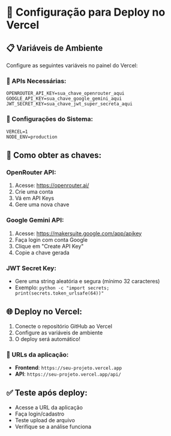# 🚀 Configuração para Deploy no Vercel

## 📋 Variáveis de Ambiente

Configure as seguintes variáveis no painel do Vercel:

### 🔑 APIs Necessárias:
```
OPENROUTER_API_KEY=sua_chave_openrouter_aqui
GOOGLE_API_KEY=sua_chave_google_gemini_aqui
JWT_SECRET_KEY=sua_chave_jwt_super_secreta_aqui
```

### 🔧 Configurações do Sistema:
```
VERCEL=1
NODE_ENV=production
```

## 📝 Como obter as chaves:

### OpenRouter API:
1. Acesse: https://openrouter.ai/
2. Crie uma conta
3. Vá em API Keys
4. Gere uma nova chave

### Google Gemini API:
1. Acesse: https://makersuite.google.com/app/apikey
2. Faça login com conta Google
3. Clique em "Create API Key"
4. Copie a chave gerada

### JWT Secret Key:
- Gere uma string aleatória e segura (mínimo 32 caracteres)
- Exemplo: `python -c "import secrets; print(secrets.token_urlsafe(64))"`

## 🌐 Deploy no Vercel:

1. Conecte o repositório GitHub ao Vercel
2. Configure as variáveis de ambiente
3. O deploy será automático!

### 📱 URLs da aplicação:
- **Frontend**: `https://seu-projeto.vercel.app`
- **API**: `https://seu-projeto.vercel.app/api/`

## ✅ Teste após deploy:
- Acesse a URL da aplicação
- Faça login/cadastro
- Teste upload de arquivo
- Verifique se a análise funciona
